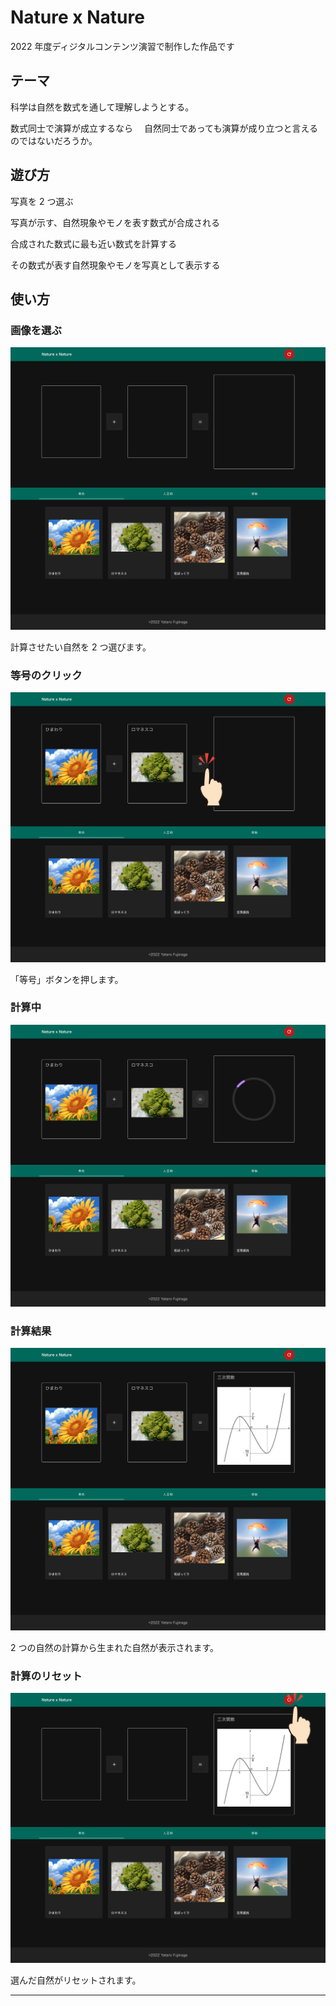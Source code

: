 # Nature x Nature

2022 年度ディジタルコンテンツ演習で制作した作品です

## テーマ

科学は自然を数式を通して理解しようとする。

数式同士で演算が成立するなら　
自然同士であっても演算が成り立つと言えるのではないだろうか。

## 遊び方

写真を 2 つ選ぶ

写真が示す、自然現象やモノを表す数式が合成される

合成された数式に最も近い数式を計算する

その数式が表す自然現象やモノを写真として表示する

## 使い方

### 画像を選ぶ

![トップ](src/assets/doc/top.png)

計算させたい自然を 2 つ選びます。

### 等号のクリック

![選択](src/assets/doc/generate1.png)

「等号」ボタンを押します。

### 計算中

![計算途中](src/assets/doc/generate2.png)

### 計算結果

![計算結果](src/assets/doc/generate3.png)

2 つの自然の計算から生まれた自然が表示されます。

### 計算のリセット

![りセット](src/assets/doc/reset.png)

選んだ自然がリセットされます。

---
